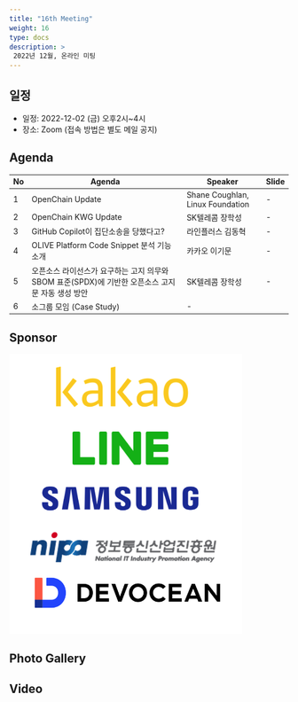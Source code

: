 ```yaml
---
title: "16th Meeting"
weight: 16
type: docs
description: >
 2022년 12월, 온라인 미팅
---
```


## 일정

* 일정: 2022-12-02 (금) 오후2시~4시
* 장소: Zoom (접속 방법은 별도 메일 공지)

## Agenda
| No | Agenda           | Speaker | Slide |
|----|-----------------|------|------|
| 1  | OpenChain Update  | 	Shane Coughlan, Linux Foundation | - |
| 2  | OpenChain KWG Update | SK텔레콤 장학성 | - |
| 3  | GitHub Copilot이 집단소송을 당했다고? | 라인플러스 김동혁 | - |
| 4  | OLIVE Platform Code Snippet 분석 기능 소개 | 카카오 이기문 | - |
| 5  | 오픈소스 라이선스가 요구하는 고지 의무와 SBOM 표준(SPDX)에 기반한 오픈소스 고지문 자동 생성 방안 | SK텔레콤 장학성 | - |
| 6  | 소그룹 모임 (Case Study) | - |


## Sponsor
![sponsor](./sponsor.png)

## Photo Gallery


## Video

